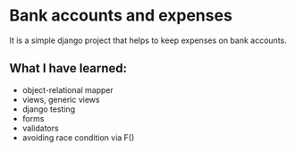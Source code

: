 # Bank accounts and expenses
It is a simple django project that helps to keep expenses on bank accounts.  

## What I have learned:
- object-relational mapper
- views, generic views
- django testing
- forms
- validators
- avoiding race condition via F()

